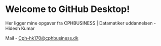 # Welcome to GitHub Desktop!

Her ligger mine opgaver fra CPHBUSINESS | Datamatiker uddannelsen - Hidesh Kumar

Mail - Cph-hk170@cphbusiness.dk
